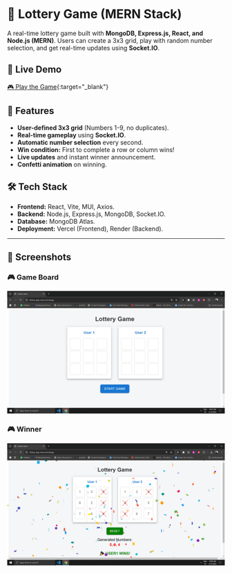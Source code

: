 # 🎲 Lottery Game (MERN Stack)

A real-time lottery game built with **MongoDB, Express.js, React, and Node.js (MERN)**. Users can create a 3x3 grid, play with random number selection, and get real-time updates using **Socket.IO**.

## 🔗 Live Demo  

[🎮 Play the Game](https://lottery-app-mern.vercel.app){:target="_blank"}

## 🚀 Features

- **User-defined 3x3 grid** (Numbers 1-9, no duplicates).  
- **Real-time gameplay** using **Socket.IO**.  
- **Automatic number selection** every second.  
- **Win condition:** First to complete a row or column wins!  
- **Live updates** and instant winner announcement.  
- **Confetti animation** on winning.  

## 🛠 Tech Stack

- **Frontend:** React, Vite, MUI, Axios.  
- **Backend:** Node.js, Express.js, MongoDB, Socket.IO.  
- **Database:** MongoDB Atlas.  
- **Deployment:** Vercel (Frontend), Render (Backend).  

---


## 📸 Screenshots  

### 🎮 Game Board  
![Game Board](frontend/screenshots/start.png) 

### 🎮 Winner
![Winner](frontend/screenshots/winner.png)  


